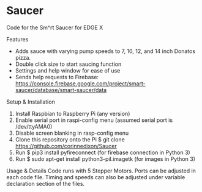 # Saucer
Code for the Sm^rt Saucer for EDGE X

Features
- Adds sauce with varying pump speeds to 7, 10, 12, and 14 inch Donatos pizza.
- Double click size to start saucing function
- Settings and help window for ease of use
- Sends help requests to Firebase: https://console.firebase.google.com/project/smart-saucer/database/smart-saucer/data

Setup & Installation
1. Install Raspbian to Raspberry Pi (any version)
2. Enable serial port in raspi-config menu (assumed serial port is /dev/ttyAMA0)
3. Disable screen blanking in rasp-config menu
4. Clone this repository onto the Pi $ git clone https://github.com/corinnedixon/Saucer
5. Run $ pip3 install pyfireconnect (for firebase connection in Python 3)
6. Run $ sudo apt-get install python3-pil.imagetk (for images in Python 3)

Usage & Details
Code runs with 5 Stepper Motors. Ports can be adjusted in each code file. Timing and speeds can also be adjusted under variable declaration section of the files.
